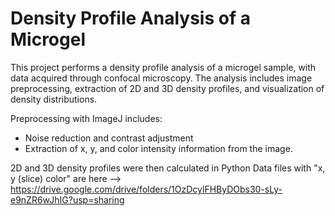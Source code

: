 # Density Profile Analysis of a Microgel

This project performs a density profile analysis of a microgel sample, with data acquired through confocal microscopy. The analysis includes image preprocessing, extraction of 2D and 3D density profiles, and visualization of density distributions.

Preprocessing with ImageJ includes:
<ul>
<li>Noise reduction and contrast adjustment</li>
<li>Extraction of x, y, and color intensity information from the image.</li>
</ul>

2D and 3D density profiles were then calculated in Python
Data files with "x, y (slice) color" are here --> https://drive.google.com/drive/folders/1OzDcylFHByDObs30-sLy-e9nZR6wJhIG?usp=sharing
